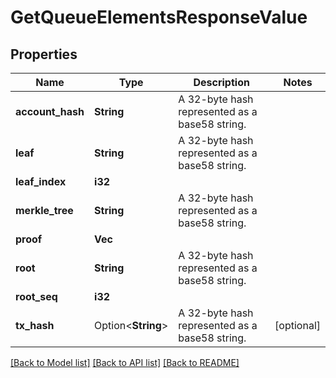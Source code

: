 # GetQueueElementsResponseValue

## Properties

Name | Type | Description | Notes
------------ | ------------- | ------------- | -------------
**account_hash** | **String** | A 32-byte hash represented as a base58 string. | 
**leaf** | **String** | A 32-byte hash represented as a base58 string. | 
**leaf_index** | **i32** |  | 
**merkle_tree** | **String** | A 32-byte hash represented as a base58 string. | 
**proof** | **Vec<String>** |  | 
**root** | **String** | A 32-byte hash represented as a base58 string. | 
**root_seq** | **i32** |  | 
**tx_hash** | Option<**String**> | A 32-byte hash represented as a base58 string. | [optional]

[[Back to Model list]](../README.md#documentation-for-models) [[Back to API list]](../README.md#documentation-for-api-endpoints) [[Back to README]](../README.md)


